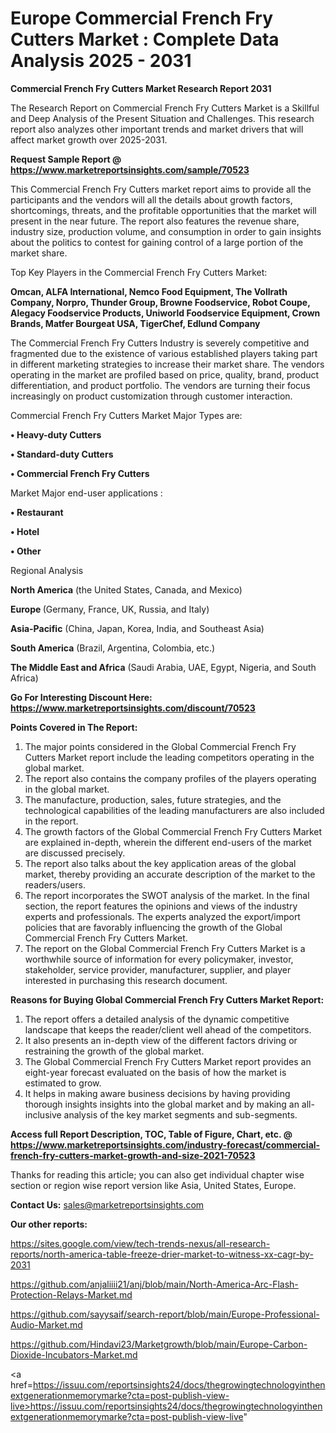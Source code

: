 # Europe Commercial French Fry Cutters Market : Complete Data Analysis 2025 - 2031

<strong>Commercial French Fry Cutters Market Research Report 2031</strong>

The Research Report on Commercial French Fry Cutters Market is a Skillful and Deep Analysis of the Present Situation and Challenges. This research report also analyzes other important trends and market drivers that will affect market growth over 2025-2031.

<strong>Request Sample Report @ <a href=https://www.marketreportsinsights.com/sample/70523>https://www.marketreportsinsights.com/sample/70523</a></strong>

This Commercial French Fry Cutters market report aims to provide all the participants and the vendors will all the details about growth factors, shortcomings, threats, and the profitable opportunities that the market will present in the near future. The report also features the revenue share, industry size, production volume, and consumption in order to gain insights about the politics to contest for gaining control of a large portion of the market share.

Top Key Players in the Commercial French Fry Cutters Market:

<strong>Omcan, ALFA International, Nemco Food Equipment, The Vollrath Company, Norpro, Thunder Group, Browne Foodservice, Robot Coupe, Alegacy Foodservice Products, Uniworld Foodservice Equipment, Crown Brands, Matfer Bourgeat USA, TigerChef, Edlund Company</strong>

The Commercial French Fry Cutters Industry is severely competitive and fragmented due to the existence of various established players taking part in different marketing strategies to increase their market share. The vendors operating in the market are profiled based on price, quality, brand, product differentiation, and product portfolio. The vendors are turning their focus increasingly on product customization through customer interaction.

Commercial French Fry Cutters Market Major Types are:

<strong>• Heavy-duty Cutters

• Standard-duty Cutters

• Commercial French Fry Cutters</strong>

Market Major end-user applications :

<strong>• Restaurant

• Hotel

• Other</strong>

Regional Analysis

</u><strong><b>North America</b></strong> (the United States, Canada, and Mexico)

<strong><b>Europe </b></strong>(Germany, France, UK, Russia, and Italy)

<strong><b>Asia-Pacific</b></strong> (China, Japan, Korea, India, and Southeast Asia)

<strong><b>South America</b></strong> (Brazil, Argentina, Colombia, etc.)

<strong><b>The Middle East and Africa</b></strong> (Saudi Arabia, UAE, Egypt, Nigeria, and South Africa)

<strong>Go For Interesting Discount Here: <a href=https://www.marketreportsinsights.com/discount/70523>https://www.marketreportsinsights.com/discount/70523</a></strong>

<strong>Points Covered in The Report:</strong>
<ol>
  <li>The major points considered in the Global Commercial French Fry Cutters Market report include the leading competitors operating in the global market.</li>
  <li>The report also contains the company profiles of the players operating in the global market.</li>
  <li>The manufacture, production, sales, future strategies, and the technological capabilities of the leading manufacturers are also included in the report.</li>
  <li>The growth factors of the Global Commercial French Fry Cutters Market are explained in-depth, wherein the different end-users of the market are discussed precisely.</li>
  <li>The report also talks about the key application areas of the global market, thereby providing an accurate description of the market to the readers/users.</li>
  <li>The report incorporates the SWOT analysis of the market. In the final section, the report features the opinions and views of the industry experts and professionals. The experts analyzed the export/import policies that are favorably influencing the growth of the Global Commercial French Fry Cutters Market.</li>
  <li>The report on the Global Commercial French Fry Cutters Market is a worthwhile source of information for every policymaker, investor, stakeholder, service provider, manufacturer, supplier, and player interested in purchasing this research document.</li>
</ol>
<strong>Reasons for Buying Global Commercial French Fry Cutters Market Report:</strong>

<ol>
  <li>The report offers a detailed analysis of the dynamic competitive landscape that keeps the reader/client well ahead of the competitors.</li>
  <li>It also presents an in-depth view of the different factors driving or restraining the growth of the global market.</li>
  <li>The Global Commercial French Fry Cutters Market report provides an eight-year forecast evaluated on the basis of how the market is estimated to grow.</li>
  <li>It helps in making aware business decisions by having providing thorough insights insights into the global market and by making an all-inclusive analysis of the key market segments and sub-segments.</li>
</ol>
<strong>Access full Report Description, TOC, Table of Figure, Chart, etc. @ <a href=https://www.marketreportsinsights.com/industry-forecast/commercial-french-fry-cutters-market-growth-and-size-2021-70523>https://www.marketreportsinsights.com/industry-forecast/commercial-french-fry-cutters-market-growth-and-size-2021-70523</a></strong>


Thanks for reading this article; you can also get individual chapter wise section or region wise report version like Asia, United States, Europe.

<strong>Contact Us:</strong>
sales@marketreportsinsights.com

<strong>Our other reports:</strong>

<a href=https://sites.google.com/view/tech-trends-nexus/all-research-reports/north-america-table-freeze-drier-market-to-witness-xx-cagr-by-2031>https://sites.google.com/view/tech-trends-nexus/all-research-reports/north-america-table-freeze-drier-market-to-witness-xx-cagr-by-2031</a>

<a href=https://github.com/anjaliiii21/anj/blob/main/North-America-Arc-Flash-Protection-Relays-Market.md>https://github.com/anjaliiii21/anj/blob/main/North-America-Arc-Flash-Protection-Relays-Market.md</a>

<a href=https://github.com/sayysaif/search-report/blob/main/Europe-Professional-Audio-Market.md>https://github.com/sayysaif/search-report/blob/main/Europe-Professional-Audio-Market.md</a>

<a href=https://github.com/Hindavi23/Marketgrowth/blob/main/Europe-Carbon-Dioxide-Incubators-Market.md>https://github.com/Hindavi23/Marketgrowth/blob/main/Europe-Carbon-Dioxide-Incubators-Market.md</a>

<a href=https://issuu.com/reportsinsights24/docs/thegrowingtechnologyinthenextgenerationmemorymarke?cta=post-publish-view-live>https://issuu.com/reportsinsights24/docs/thegrowingtechnologyinthenextgenerationmemorymarke?cta=post-publish-view-live</a>"
